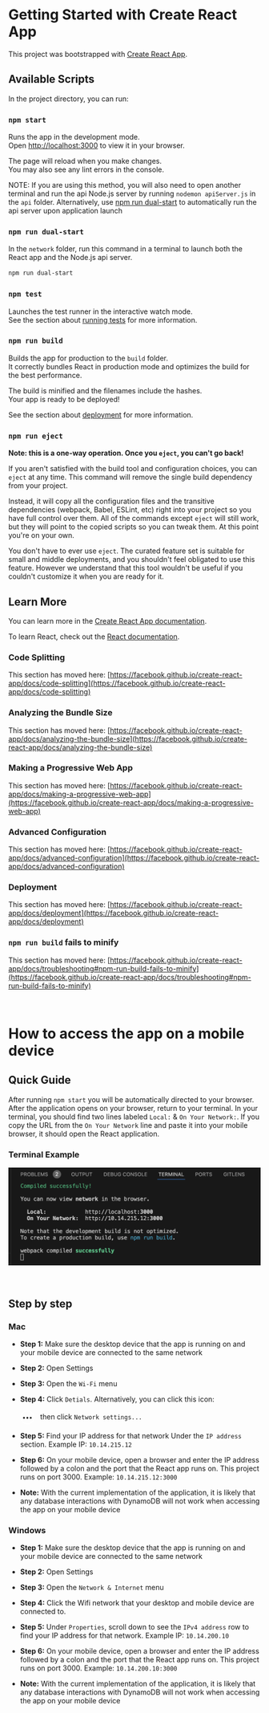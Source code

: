 # Getting Started with Create React App

This project was bootstrapped with [Create React App](https://github.com/facebook/create-react-app).

## Available Scripts

In the project directory, you can run:

### `npm start`

Runs the app in the development mode.\
Open [http://localhost:3000](http://localhost:3000) to view it in your browser.

The page will reload when you make changes.\
You may also see any lint errors in the console.

NOTE: If you are using this method, you will also need to open another terminal and run the api Node.js server by running `nodemon apiServer.js` in the `api` folder. Alternatively, use [npm run dual-start](#npm-run-dual-start) to automatically run the api server upon application launch

### `npm run dual-start`
In the `network` folder, run this command in a terminal to launch both the React app and the Node.js api server. 

```bash
npm run dual-start
```

### `npm test`

Launches the test runner in the interactive watch mode.\
See the section about [running tests](https://facebook.github.io/create-react-app/docs/running-tests) for more information.

### `npm run build`

Builds the app for production to the `build` folder.\
It correctly bundles React in production mode and optimizes the build for the best performance.

The build is minified and the filenames include the hashes.\
Your app is ready to be deployed!

See the section about [deployment](https://facebook.github.io/create-react-app/docs/deployment) for more information.

### `npm run eject`

**Note: this is a one-way operation. Once you `eject`, you can't go back!**

If you aren't satisfied with the build tool and configuration choices, you can `eject` at any time. This command will remove the single build dependency from your project.

Instead, it will copy all the configuration files and the transitive dependencies (webpack, Babel, ESLint, etc) right into your project so you have full control over them. All of the commands except `eject` will still work, but they will point to the copied scripts so you can tweak them. At this point you're on your own.

You don't have to ever use `eject`. The curated feature set is suitable for small and middle deployments, and you shouldn't feel obligated to use this feature. However we understand that this tool wouldn't be useful if you couldn't customize it when you are ready for it.

## Learn More

You can learn more in the [Create React App documentation](https://facebook.github.io/create-react-app/docs/getting-started).

To learn React, check out the [React documentation](https://reactjs.org/).

### Code Splitting

This section has moved here: [https://facebook.github.io/create-react-app/docs/code-splitting](https://facebook.github.io/create-react-app/docs/code-splitting)

### Analyzing the Bundle Size

This section has moved here: [https://facebook.github.io/create-react-app/docs/analyzing-the-bundle-size](https://facebook.github.io/create-react-app/docs/analyzing-the-bundle-size)

### Making a Progressive Web App

This section has moved here: [https://facebook.github.io/create-react-app/docs/making-a-progressive-web-app](https://facebook.github.io/create-react-app/docs/making-a-progressive-web-app)

### Advanced Configuration

This section has moved here: [https://facebook.github.io/create-react-app/docs/advanced-configuration](https://facebook.github.io/create-react-app/docs/advanced-configuration)

### Deployment

This section has moved here: [https://facebook.github.io/create-react-app/docs/deployment](https://facebook.github.io/create-react-app/docs/deployment)

### `npm run build` fails to minify

This section has moved here: [https://facebook.github.io/create-react-app/docs/troubleshooting#npm-run-build-fails-to-minify](https://facebook.github.io/create-react-app/docs/troubleshooting#npm-run-build-fails-to-minify)

<br>

# How to access the app on a mobile device
## Quick Guide
After running `npm start` you will be automatically directed to your browser. After the application opens on your browser, return to your terminal. In your terminal, you should find two lines labeled `Local:` & `On Your Network:`. If you copy the URL from the `On Your Network` line and paste it into your mobile browser, it should open the React application.
### Terminal Example
![alt text](../img/image-1.png)

<br>

## Step by step
### Mac
* **Step 1:**
Make sure the desktop device that the app is running on and your mobile device are connected to the same network

* **Step 2:**
Open Settings

* **Step 3:**
Open the `Wi-Fi` menu

* **Step 4:**
Click `Detials`. Alternatively, you can click this icon: <div style="display: inline-block; width: 24px; height: 24px; border: 2px solid white; border-radius: 50%; text-align: center; line-height: 24px; font-size: 12px;">•••</div> &nbsp;&nbsp;then click `Network settings...`

* **Step 5:**
Find your IP address for that network Under the `IP address` section. Example IP: `10.14.215.12`

* **Step 6:**
On your mobile device, open a browser and enter the IP address followed by a colon and the port that the React app runs on. This project runs on port 3000. Example: `10.14.215.12:3000`

* **Note:**
With the current implementation of the application, it is likely that any database interactions with DynamoDB will not work when accessing the app on your mobile device

### Windows
* **Step 1:** Make sure the desktop device that the app is running on and your mobile device are connected to the same network

* **Step 2:** 
Open Settings

* **Step 3:** 
Open the `Network & Internet` menu

* **Step 4:** 
Click the Wifi network that your desktop and mobile device are connected to.

* **Step 5:** 
Under `Properties`, scroll down to see the `IPv4 address` row to find your IP address for that network. Example IP: `10.14.200.10`

* **Step 6:** 
On your mobile device, open a browser and enter the IP address followed by a colon and the port that the React app runs on. This project runs on port 3000. Example: `10.14.200.10:3000`

* **Note:** 
With the current implementation of the application, it is likely that any database interactions with DynamoDB will not work when accessing the app on your mobile device